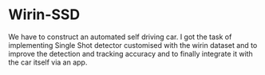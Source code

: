 # Wirin-SSD
We have to construct an automated self driving car. I got the task of implementing Single Shot detector customised with the wirin dataset and to improve the detection and tracking accuracy and to finally integrate it with the car itself via an app.
